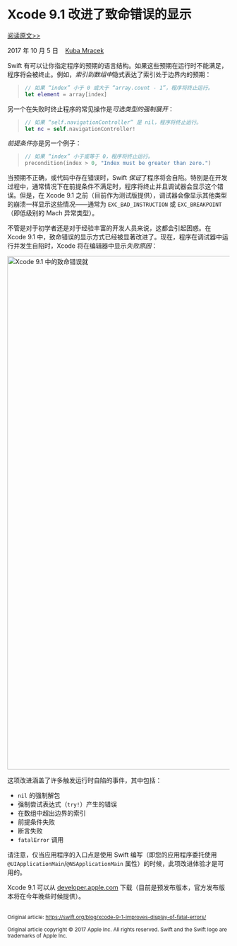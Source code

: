 # Xcode 9.1 改进了致命错误的显示

[阅读原文>>](https://swift.org/blog/xcode-9-1-improves-display-of-fatal-errors/)

2017 年 10 月 5 日&nbsp;&nbsp;&nbsp;&nbsp;[Kuba Mracek](https://twitter.com/kubamracek/)

Swift 有可以让你指定程序的预期的语言结构。如果这些预期在运行时不能满足，程序将会被终止。例如，*索引到数组中*隐式表达了索引处于边界内的预期：

> ```swift
> // 如果 “index” 小于 0 或大于 “array.count - 1”，程序将终止运行。
> let element = array[index]
> ```

另一个在失败时终止程序的常见操作是*可选类型的强制展开*：

> ```swift
> // 如果 “self.navigationController” 是 nil，程序将终止运行。
> let nc = self.navigationController!
> ```

*前提条件*亦是另一个例子：

> ```swift
> // 如果 “index” 小于或等于 0，程序将终止运行。
> precondition(index > 0, "Index must be greater than zero.")
> ```

当预期不正确，或代码中存在错误时，Swift *保证*了程序将会自陷。特别是在开发过程中，通常情况下在前提条件不满足时，程序将终止并且调试器会显示这个错误。但是，在 Xcode 9.1 之前（目前作为测试版提供），调试器会像显示其他类型的崩溃一样显示这些情况——通常为 `EXC_BAD_INSTRUCTION` 或 `EXC_BREAKPOINT`（即低级别的 Mach 异常类型）。

不管是对于初学者还是对于经验丰富的开发人员来说，这都会引起困惑。在 Xcode 9.1 中，致命错误的显示方式已经被显著改进了。现在，程序在调试器中运行并发生自陷时，Xcode 将在编辑器中显示*失败原因*：

<img alt="Xcode 9.1 中的致命错误就" src="https://swift.org/assets/images/fatal-errors/xcode-fatalerror.png" width="1160">

这项改进涵盖了许多触发运行时自陷的事件，其中包括：

- `nil` 的强制解包
- 强制尝试表达式（`try!`）产生的错误
- 在数组中超出边界的索引
- 前提条件失败
- 断言失败
- `fatalError` 调用

请注意，仅当应用程序的入口点是使用 Swift 编写（即您的应用程序委托使用 `@UIApplicationMain`/`@NSApplicationMain` 属性）的时候，此项改进体验才是可用的。

Xcode 9.1 可以从 [developer.apple.com](https://developer.apple.com/download/) 下载（目前是预发布版本，官方发布版本将在今年晚些时候提供）。

<br />
<sub>Original article: <a href="https://swift.org/blog/xcode-9-1-improves-display-of-fatal-errors/">https://swift.org/blog/xcode-9-1-improves-display-of-fatal-errors/</a></sub>

<sup>Original article copyright © 2017 Apple Inc. All rights reserved. Swift and the Swift logo are trademarks of Apple Inc.</sup>
